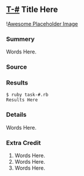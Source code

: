 ## [T-#](id:section-num) Title Here
\![Awesome Placeholder Image](http://dummyimage.com/300/00/44.png&text=Awesome%20Placeholder "So awesome.")

### Summery
Words Here.


### Source


### Results
    $ ruby task-#.rb
    Results Here


### Details
Words Here.


### Extra Credit
1. Words Here.
2. Words Here.
3. Words Here.
